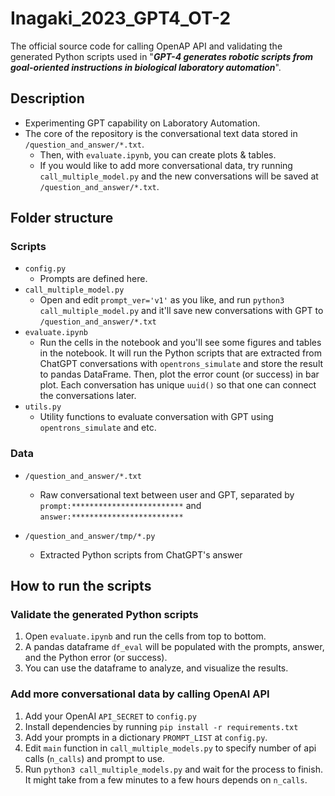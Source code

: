 # Inagaki_2023_GPT4_OT-2

The official source code for calling OpenAP API and validating the generated Python scripts used in "**_GPT-4 generates robotic scripts from goal-oriented instructions in biological laboratory automation_**".

## Description

- Experimenting GPT capability on Laboratory Automation.
- The core of the repository is the conversational text data stored in `/question_and_answer/*.txt`.
  - Then, with `evaluate.ipynb`, you can create plots & tables.
  - If you would like to add more conversational data, try running `call_multiple_model.py` and the new conversations will be saved at `/question_and_answer/*.txt`.

## Folder structure

### Scripts

- `config.py`
  - Prompts are defined here.
- `call_multiple_model.py`
  - Open and edit `prompt_ver='v1'` as you like, and run `python3 call_multiple_model.py` and it'll save new conversations with GPT to `/question_and_answer/*.txt`
- `evaluate.ipynb`
  - Run the cells in the notebook and you'll see some figures and tables in the notebook. It will run the Python scripts that are extracted from ChatGPT conversations with `opentrons_simulate` and store the result to pandas DataFrame. Then, plot the error count (or success) in bar plot. Each conversation has unique `uuid()` so that one can connect the conversations later.
- `utils.py`
  - Utility functions to evaluate conversation with GPT using `opentrons_simulate` and etc.

### Data

- `/question_and_answer/*.txt`

  - Raw conversational text between user and GPT, separated by `prompt:*************************` and `answer:*************************`

- `/question_and_answer/tmp/*.py`
  - Extracted Python scripts from ChatGPT's answer

## How to run the scripts

### Validate the generated Python scripts

1. Open `evaluate.ipynb` and run the cells from top to bottom.
2. A pandas dataframe `df_eval` will be populated with the prompts, answer, and the Python error (or success).
3. You can use the dataframe to analyze, and visualize the results.

### Add more conversational data by calling OpenAI API

1. Add your OpenAI `API_SECRET` to `config.py`
2. Install dependencies by running `pip install -r requirements.txt`
3. Add your prompts in a dictionary `PROMPT_LIST` at `config.py`.
4. Edit `main` function in `call_multiple_models.py` to specify number of api calls (`n_calls`) and prompt to use.
5. Run `python3 call_multiple_models.py` and wait for the process to finish. It might take from a few minutes to a few hours depends on `n_calls`.
